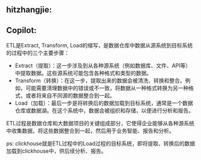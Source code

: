 hitzhangjie:
------------------------------------------------------------------------------


Copilot:
------------------------------------------------------------------------------
ETL是Extract, Transform, Load的缩写，是数据仓库中数据从源系统到目标系统的过程中的三个主要步骤：

- Extract（提取）：这一步涉及到从各种源系统（例如数据库、文件、API等）中提取数据。这些源系统可能包含各种格式和类型的数据。
- Transform（转换）：在这一步，提取出来的数据会被清洗、转换和整合。例如，可能需要清理数据中的错误或不一致，将数据从一种格式转换为另一种格式，或者将来自不同源的数据整合到一起。
- Load（加载）：最后一步是将转换后的数据加载到目标系统，通常是一个数据仓库或数据湖。在这个系统中，数据会被组织和存储，以便进行分析和报告。

ETL过程是数据仓库和大数据项目的关键组成部分，它使得企业能够从各种源系统中收集数据，将这些数据整合到一起，然后用于业务智能、报告和分析。


ps: clickhouse就是ETL过程中的Load过程的目标系统，即将提取、转换后的数据加载到clickhouse中，供后续分析、报告。
